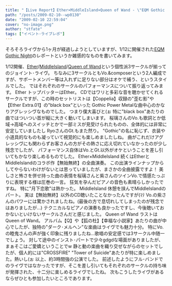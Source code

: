 ```yaml
---
title: "【Live Report】Ether×MiddleIsland×Queen of Wand - \"EQM Gothic Night\""
path: "/posts/2009-02-10--wp0130"
date: "2009-02-10 22:59:04"
cover: "no-image.png"
author: "stfate"
tags: ["イベント･ライブレポ"]
---
```



そろそろライヴから1ヶ月が経過しようとしていますが、1/12に開催された<a href="http://www.ether-music.com/live090112.html" target="_blank">EQM Gothic Night</a>のレポートというか雑感的なものを書いてみます。
<br>

<!--more-->
1/12開催、<a href="http://www.ether-music.com/" target="_blank">Ether</a>/<a href="http://www.middleisland.net/" target="_blank">MiddleIsland</a>/<a href="http://www.stels806.com/" target="_blank">Queen of Wand</a>という個性派3サークルが揃ってのジョイント･ライヴ。
ちなみに3サークルともVo.&composerという2人編成ですが、サポートメンバー等は入れずに足りない部分はオケで補う、というスタイルでした。
ではそれぞれのサークルのパフォーマンスについて振り返ってみます。
Ether
トップバッターはEther。
CDではワリと多彩な音を聴かせてくれるサークルですが、この時のセットリストは【Coppelia】収録の"歪む影"や【Ether Extra.01】の"black box"といった
Gothic Power Metalな曲中心のかなりアグレッシヴなものでした。
つまり僕大喜びと(ぉ
特に"black box"あたりの曲ではついつい首が縦に大きく動いてしまいます。
桜璃さんのVo.も歌詞とか低域→高域へのスイッチとかで一部ミスが見受けられたものの、全体的には非常に安定していましたし
RyoさんのGt.もまた然り。
"Gothic"の名に恥じず、衣装や小道具的なものも凝っていて視覚的にも楽しめましたしね。
曲がこれだけアグレッシヴにも関わらずお客さんの方がその熱さに応え切れていなかったのが少し残念でしたが、
パフォーマンス自体はVo.とGt.以外がオケということを差し引いてもかなり楽しめるものでした。
Ether×MiddleIsland
続くはEtherとMiddleIslandのコラボ作【無始無終】の全曲演奏。
この出演ラインナップからしてやらないわけがないとは思っていましたが、まさかの全曲披露ですよ！
美しさと怖さを併せ持った曲の表情を桜璃さんと紫さんのツインVo.で情感たっぷりに表現する様は圧巻の一言。
狂気を孕んだピアノの音色も素晴らしかったですね。
特に"月下恋歌"は熱かった。
MiddleIsland
休憩を挟んでMiddleIslandのパート。
実は【無始無終】以外のCD聴いたことなかったんですが(ﾏﾃ
Vo.の紫さんのパワーには驚かされましたね。(最後の方で息切れしてしまったのが残念ではありましたが…)
テクニカルなピアノの演奏も良かったですし、今後聴いておかないといけないサークルさんだと感じました。
Queen of Wand
ラストはQueen of Wand。
アルバム【Q】や【狐の杜】【幸福な小説家】あたりの曲が中心でしたが、独特の"ダーク･メルヘン"な楽曲はライヴでも魅力十分。
特にVo.の睦鬼さんの声が強く印象に残りましたね…歌唱の安定感では3サークル中随一でしょう。
対して途中のインスト･パートで少々gdgdな場面がありましたが、まぁそこはご愛嬌ということでw
静と動の楽曲を織り交ぜながらのセットでしたが、個人的には"CROSSFIRE" "Tower of Suicide"あたりが特に楽しめました。熱いし(ぉ
以上、約3時間強の公演でした。
前述したようにフル･バンドでのライヴではなかったですが、そこを差し引いてもそれぞれのサークルの持ち味が発揮された、十二分に楽しめるライヴでしたね。
次もこうしたライヴがあるならぜひとも参加したいところであります。
